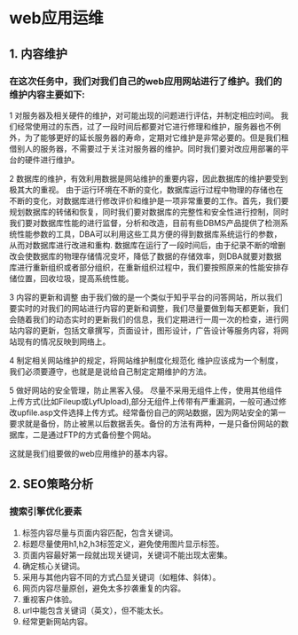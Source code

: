 # web应用运维  
## 1. 内容维护  
### 在这次任务中，我们对我们自己的web应用网站进行了维护。我们的维护内容主要如下: 
1 对服务器及相关硬件的维护，对可能出现的问题进行评估，并制定相应时间。
       我们经常使用过的东西，过了一段时间后都要对它进行修理和维护，服务器也不例外，为了能够更好的延长服务器的寿命，定期对它维护是非常必要的。但是我们租借别人的服务器，不需要过于关注对服务器的维护。同时我们要对改应用部署的平台的硬件进行维护。

2 数据库的维护，有效利用数据是网站维护的重要内容，因此数据库的维护要受到极其大的重视。
      由于运行环境在不断的变化，数据库运行过程中物理的存储也在不断的变化，对数据库进行修改评价和维护是一项非常重要的工作。首先，我们要规划数据库的转储和恢复，同时我们要对数据库的完整性和安全性进行控制，同时我们要对数据库性能的进行监督，分析和改造，目前有些DBMS产品提供了检测系统性能参数的工具，DBA可以利用这些工具方便的得到数据库系统运行的参数，从而对数据库进行改进和重构.
      数据库在运行了一段时间后，由于纪录不断的增删改会使数据库的物理存储情况变坏，降低了数据的存储效率，则DBA就要对数据库进行重新组织或者部分组织，在重新组织过程中，我们要按照原来的性能安排存储位置，回收垃圾，提高系统性能。

3 内容的更新和调整
      由于我们做的是一个类似于知乎平台的问答网站，所以我们要实时的对我们的网站进行内容的更新和调整，我们尽量要做到每天都更新，我们会随着我们的动态实时的更新我们的信息，我们定期进行一周一次的检查，进行网站内容的更新，包括文章撰写，页面设计，图形设计，广告设计等服务内容，将网站现有的情况反映到网络上。

4 制定相关网站维护的规定，将网站维护制度化规范化
      维护应该成为一个制度，我们必须要遵守，也就是是说给自己制定定期维护的方法。

5 做好网站的安全管理，防止黑客入侵。
       尽量不采用无组件上传，使用其他组件上传方式(比如Fileup或LyfUpload),部分无组件上传带有严重漏洞，一般可通过修改upfile.asp文件选择上传方式。经常备份自己的网站数据，因为网站安全的第一要求就是备份，防止被黑以后数据丢失。备份的方法有两种，一是只备份网站的数据库，二是通过FTP的方式备份整个网站。
       
这就是我们组要做的web应用维护的基本内容。
## 2.   SEO策略分析  
### 搜索引擎优化要素
  1.  标签内容尽量与页面内容匹配，包含关键词。
  2.  标题尽量使用h1,h2,h3标签定义，避免使用图片显示标签。  
  3.  页面内容最好第一段就出现关键词，关键词不能出现太密集。
  4.  确定核心关键词。
  5.  采用与其他内容不同的方式凸显关键词（如粗体、斜体）。
  6.  网页内容尽量原创，避免太多抄袭重复的内容。
  7.  重视客户体验。
  8.  url中能包含关键词（英文），但不能太长。
  9.  经常更新网站内容。 
